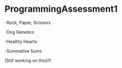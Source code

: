 # ProgrammingAssessment1


-Rock, Paper, Scissors

-Dog Genetics

-Healthy Hearts

-Summative Sums

(Still working on this)!!!
